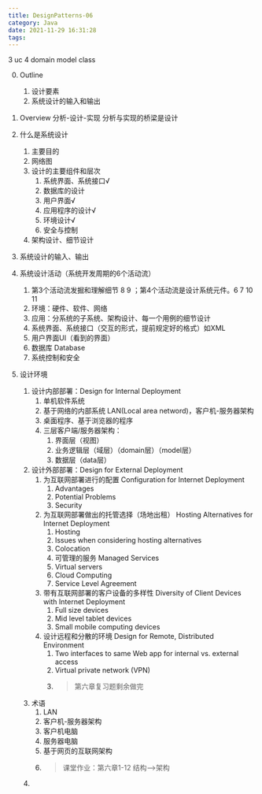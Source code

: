 ```yaml
---
title: DesignPatterns-06
category: Java
date: 2021-11-29 16:31:28
tags:
---
```

3 uc
4 domain model class

0. Outline
   1. 设计要素
   2. 系统设计的输入和输出

1. Overview
分析-设计-实现
分析与实现的桥梁是设计

2. 什么是系统设计
   1. 主要目的
   2. 网络图   
   3. 设计的主要组件和层次
      1. 系统界面、系统接口√
      2. 数据库的设计
      3. 用户界面√
      4. 应用程序的设计√
      5. 环境设计√
      6. 安全与控制
   4. 架构设计、细节设计
3. 系统设计的输入、输出
4. 系统设计活动（系统开发周期的6个活动流）
   1. 第3个活动流发掘和理解细节 8 9 ；第4个活动流是设计系统元件。6 7 10 11
   2. 环境：硬件、软件、网络
   3. 应用：分系统的子系统、架构设计、每一个用例的细节设计
   4. 系统界面、系统接口（交互的形式，提前规定好的格式）如XML
   5. 用户界面UI（看到的界面）
   6. 数据库 Database
   7. 系统控制和安全
5. 设计环境
   1. 设计内部部署：Design for Internal Deployment
      1. 单机软件系统
      2. 基于网络的内部系统 LAN(Local area netword)，客户机-服务器架构
      3. 桌面程序、基于浏览器的程序
      4. 三层客户端/服务器架构：
         1. 界面层（视图）
         2. 业务逻辑层（域层）（domain层）（model层）
         3. 数据层（data层）
   2. 设计外部部署：Design for External Deployment
      1. 为互联网部署进行的配置 Configuration for Internet Deployment
         1. Advantages
         2. Potential Problems
         3. Security
      2. 为互联网部署做出的托管选择（场地出租） Hosting Alternatives for Internet Deployment
         1. Hosting
         2. Issues when considering hosting alternatives
         3. Colocation
         4. 可管理的服务 Managed Services
         5. Virtual servers
         6. Cloud Computing
         7. Service Level Agreement
      3. 带有互联网部署的客户设备的多样性 Diversity of Client Devices with Internet Deployment
         1. Full size devices
         2. Mid level tablet devices
         3. Small mobile computing devices
      4. 设计远程和分散的环境 Design for Remote, Distributed Environment
         1. Two interfaces to same Web app for internal vs. external access
         2. Virtual private network (VPN)
         3. >第六章复习题剩余做完
   3. 术语
      1. LAN
      2. 客户机-服务器架构
      3. 客户机电脑
      4. 服务器电脑
      5. 基于网页的互联网架构
      6. >课堂作业：第六章1-12 结构-->架构
   4. 